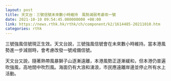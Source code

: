 ```yaml
---
layout: post
title: 天文台︰三號信號未來數小時維持　風勢減弱考慮改一號
date: 2021-10-10 09:54:45.000000000 +08:00
link: https://news.rthk.hk/rthk/ch/component/k2/1614485-20211010.htm
categories: rthk
---
```


三號強風信號現正生效。天文台說，三號強風信號會在未來數小時維持。當本港風勢進一步減弱時，會考慮改發一號戒備信號。

天文台又說，隨著熱帶風暴獅子山逐漸遠離，本港風勢正逐漸緩和，但本港仍普遍吹強風，高地間中吹烈風。海面仍有大浪和湧浪，市民應遠離岸邊並停止所有水上活動。
